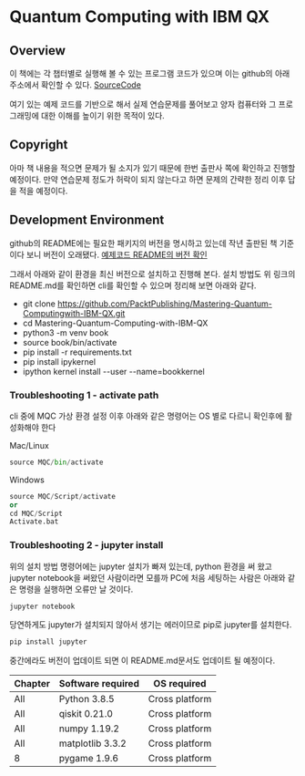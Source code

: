 # Quantum Computing with IBM QX

## Overview

이 책에는 각 챕터별로 실행해 볼 수 있는 프로그램 코드가 있으며 이는 github의 아래 주소에서 확인할 수 있다.
[SourceCode](https://github.com/jongfeel/Mastering-Quantum-Computing-with-IBM-QX)

여기 있는 예제 코드를 기반으로 해서 실제 연습문제를 풀어보고 양자 컴퓨터와 그 프로그래밍에 대한 이해를 높이기 위한 목적이 있다.

## Copyright

아마 책 내용을 적으면 문제가 될 소지가 있기 때문에 한번 출판사 쪽에 확인하고 진행할 예정이다. 만약 연습문제 정도가 허락이 되지 않는다고 하면 문제의 간략한 정리 이후 답을 적을 예정이다.

## Development Environment

github의 README에는 필요한 패키지의 버전을 명시하고 있는데 작년 출판된 책 기준이다 보니 버전이 오래됐다.
[예제코드 README의 버전 확인](https://github.com/jongfeel/Mastering-Quantum-Computing-with-IBM-QX#software-and-hardware-list)

그래서 아래와 같이 환경을 최신 버전으로 설치하고 진행해 본다.
설치 방법도 위 링크의 README.md를 확인하면 cli를 확인할 수 있으며 정리해 보면 아래와 같다.

- git clone https://github.com/PacktPublishing/Mastering-Quantum-Computingwith-IBM-QX.git
- cd Mastering-Quantum-Computing-with-IBM-QX
- python3 -m venv book
- source book/bin/activate
- pip install -r requirements.txt
- pip install ipykernel
- ipython kernel install --user --name=bookkernel

### Troubleshooting 1 - activate path

cli 중에 MQC 가상 환경 설정 이후 아래와 같은 명령어는 OS 별로 다르니 확인후에 활성화해야 한다

Mac/Linux

``` python
source MQC/bin/activate
```

Windows

``` python
source MQC/Script/activate
or
cd MQC/Script
Activate.bat
```

### Troubleshooting 2 - jupyter install

위의 설치 방법 명령어에는 jupyter 설치가 빠져 있는데, python 환경을 써 왔고 jupyter notebook을 써왔던 사람이라면 모를까 PC에 처음 세팅하는 사람은 아래와 같은 명령을 실행하면 오류만 날 것이다.

``` python
jupyter notebook
```

당연하게도 jupyter가 설치되지 않아서 생기는 에러이므로 pip로 jupyter를 설치한다.

``` python
pip install jupyter
```

중간에라도 버전이 업데이트 되면 이 README.md문서도 업데이트 될 예정이다.

| Chapter | Software required | OS required |
| -------- | ------------------------------------ | ----------------------------------- |
| All | Python 3.8.5 | Cross platform |
| All | qiskit 0.21.0 | Cross platform |
| All | numpy 1.19.2 | Cross platform |
| All | matplotlib 3.3.2 | Cross platform |
| 8 | pygame 1.9.6 | Cross platform |